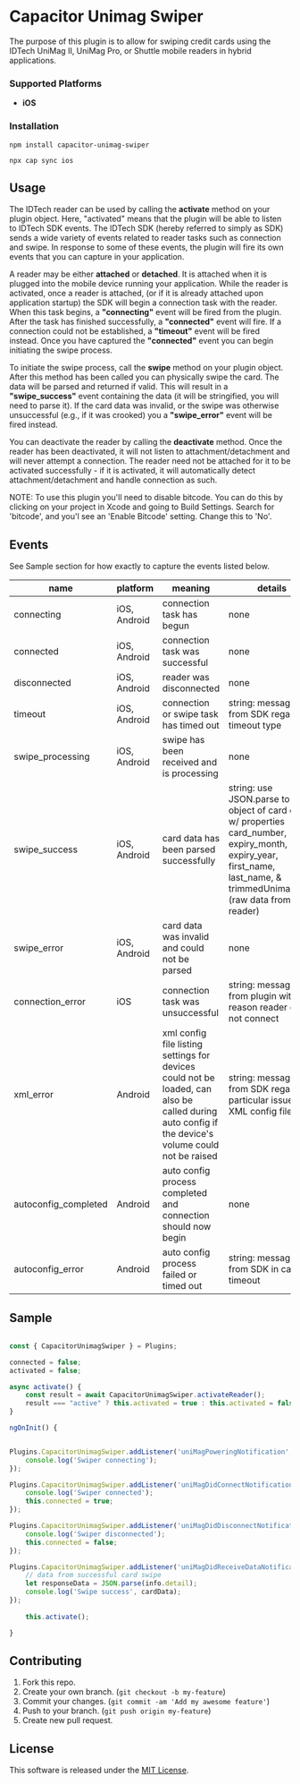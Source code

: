# Capacitor Unimag Swiper

The purpose of this plugin is to allow for swiping credit cards using the IDTech UniMag II, UniMag Pro, or Shuttle mobile readers in hybrid applications.

### Supported Platforms

- **iOS**

### Installation

```
npm install capacitor-unimag-swiper
```

```
npx cap sync ios
```

## Usage

The IDTech reader can be used by calling the **activate** method on your plugin object. Here, "activated" means that the plugin will be able to listen to IDTech SDK events. The IDTech SDK (hereby referred to simply as SDK) sends a wide variety of events related to reader tasks such as connection and swipe. In response to some of these events, the plugin will fire its own events that you can capture in your application.

A reader may be either **attached** or **detached**. It is attached when it is plugged into the mobile device running your application. While the reader is activated, once a reader is attached, (or if it is already attached upon application startup) the SDK will begin a connection task with the reader. When this task begins, a **"connecting"** event will be fired from the plugin. After the task has finished successfully, a **"connected"** event will fire. If a connection could not be established, a **"timeout"** event will be fired instead. Once you have captured the **"connected"** event you can begin initiating the swipe process.

To initiate the swipe process, call the **swipe** method on your plugin object. After this method has been called you can physically swipe the card. The data will be parsed and returned if valid. This will result in a **"swipe_success"** event containing the data (it will be stringified, you will need to parse it). If the card data was invalid, or the swipe was otherwise unsuccessful (e.g., if it was crooked) you a **"swipe_error"** event will be fired instead.

You can deactivate the reader by calling the **deactivate** method. Once the reader has been deactivated, it will not listen to attachment/detachment and will never attempt a connection. The reader need not be attached for it to be activated successfully - if it is activated, it will automatically detect attachment/detachment and handle connection as such.

NOTE: To use this plugin you'll need to disable bitcode. You can do this by clicking on your project in Xcode and going to Build Settings. Search for 'bitcode', and you'l see an 'Enable Bitcode' setting. Change this to 'No'. 

## Events

See Sample section for how exactly to capture the events listed below.

| name                 | platform     | meaning                                                                                                                                            | details                                                                                                                                                                   |
| -------------------- | ------------ | -------------------------------------------------------------------------------------------------------------------------------------------------- | ------------------------------------------------------------------------------------------------------------------------------------------------------------------------- |
| connecting           | iOS, Android | connection task has begun                                                                                                                          | none                                                                                                                                                                      |
| connected            | iOS, Android | connection task was successful                                                                                                                     | none                                                                                                                                                                      |
| disconnected         | iOS, Android | reader was disconnected                                                                                                                            | none                                                                                                                                                                      |
| timeout              | iOS, Android | connection or swipe task has timed out                                                                                                             | string: message from SDK regarding timeout type                                                                                                                           |
| swipe_processing     | iOS, Android | swipe has been received and is processing                                                                                                          | none                                                                                                                                                                      |
| swipe_success        | iOS, Android | card data has been parsed successfully                                                                                                             | string: use JSON.parse to get object of card data w/ properties card_number, expiry_month, expiry_year, first_name, last_name, & trimmedUnimagData (raw data from reader) |
| swipe_error          | iOS, Android | card data was invalid and could not be parsed                                                                                                      | none                                                                                                                                                                      |
| connection_error     | iOS          | connection task was unsuccessful                                                                                                                   | string: message from plugin with reason reader could not connect                                                                                                          |
| xml_error            | Android      | xml config file listing settings for devices could not be loaded, can also be called during auto config if the device's volume could not be raised | string: message from SDK regarding particular issue with XML config file                                                                                                  |
| autoconfig_completed | Android      | auto config process completed and connection should now begin                                                                                      | none                                                                                                                                                                      |
| autoconfig_error     | Android      | auto config process failed or timed out                                                                                                            | string: message from SDK in case of timeout                                                                                                                               |

## Sample

```javascript

const { CapacitorUnimagSwiper } = Plugins;

connected = false;
activated = false;

async activate() {
    const result = await CapacitorUnimagSwiper.activateReader();
    result === "active" ? this.activated = true : this.activated = false;
}

ngOnInit() {


Plugins.CapacitorUnimagSwiper.addListener('uniMagPoweringNotification', (info: any) => {
    console.log('Swiper connecting');
});

Plugins.CapacitorUnimagSwiper.addListener('uniMagDidConnectNotification', (info: any) => {
    console.log('Swiper connected');
    this.connected = true;
});

Plugins.CapacitorUnimagSwiper.addListener('uniMagDidDisconnectNotification', (info: any) => {
    console.log('Swiper disconnected');
    this.connected = false;
});

Plugins.CapacitorUnimagSwiper.addListener('uniMagDidReceiveDataNotification', (info: any) => {
    // data from successful card swipe
    let responseData = JSON.parse(info.detail);
    console.log('Swipe success', cardData);
});
        
    this.activate();

}

```

## Contributing 

1. Fork this repo.
2. Create your own branch. (`git checkout -b my-feature`)
3. Commit your changes. (`git commit -am 'Add my awesome feature'`)
4. Push to your branch. (`git push origin my-feature`)
5. Create new pull request.

## License

This software is released under the <a href="https://opensource.org/licenses/MIT">MIT License</a>.
